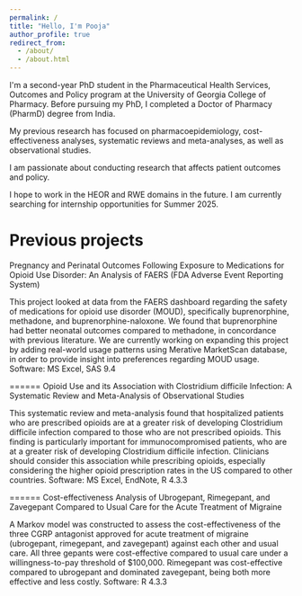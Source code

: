 ```yaml
---
permalink: /
title: "Hello, I'm Pooja"
author_profile: true
redirect_from: 
  - /about/
  - /about.html
---
```


I'm a second-year PhD student in the Pharmaceutical Health Services, Outcomes and Policy program at the University of Georgia College of Pharmacy. Before pursuing my PhD, I completed a Doctor of Pharmacy (PharmD) degree from India. 

My previous research has focused on pharmacoepidemiology, cost-effectiveness analyses, systematic reviews and meta-analyses, as well as observational studies.

I am passionate about conducting research that affects patient outcomes and policy. 

I hope to work in the HEOR and RWE domains in the future. I am currently searching for internship opportunities for Summer 2025.

Previous projects
======
Pregnancy and Perinatal Outcomes Following Exposure to Medications for Opioid Use Disorder: An Analysis of FAERS (FDA Adverse Event Reporting System)

This project looked at data from the FAERS dashboard regarding the safety of medications for opioid use disorder (MOUD), specifically buprenorphine, methadone, and buprenorphine-naloxone. We found that buprenorphine had better neonatal outcomes compared to methadone, in concordance with previous literature.
We are currently working on expanding this project by adding real-world usage patterns using Merative MarketScan database, in order to provide insight into preferences regarding MOUD usage.
Software: MS Excel, SAS 9.4

======
Opioid Use and its Association with Clostridium difficile Infection: A Systematic Review and Meta-Analysis of Observational Studies

This systematic review and meta-analysis found that hospitalized patients who are prescribed opioids are at a greater risk of developing Clostridium difficile infection compared to those who are not prescribed opioids.
This finding is particularly important for immunocompromised patients, who are at a greater risk of developing Clostridium difficile infection.
Clinicians should consider this association while prescribing opioids, especially considering the higher opioid prescription rates in the US compared to other countries.
Software: MS Excel, EndNote, R 4.3.3

======
Cost-effectiveness Analysis of Ubrogepant, Rimegepant, and Zavegepant Compared to Usual Care for the Acute Treatment of Migraine


A Markov model was constructed to assess the cost-effectiveness of the three CGRP antagonist approved for acute treatment of migraine (ubrogepant, rimegepant, and zavegepant) against each other and usual care.
All three gepants were cost-effective compared to usual care under a willingness-to-pay threshold of $100,000.
Rimegepant was cost-effective compared to ubrogepant and dominated zavegepant, being both more effective and less costly.
Software: R 4.3.3
